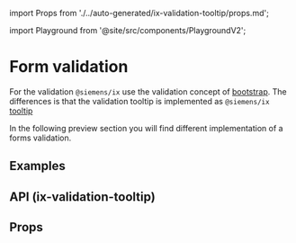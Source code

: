 import Props from './../auto-generated/ix-validation-tooltip/props.md';

import Playground from '@site/src/components/PlaygroundV2';

# Form validation

For the validation `@siemens/ix` use the validation concept of [bootstrap](https://getbootstrap.com/docs/5.2/forms/validation/).
The differences is that the validation tooltip is implemented as `@siemens/ix` [tooltip](#properties-tooltip)

In the following preview section you will find different implementation of a forms validation.

## Examples

<Playground
name="validation" height="24rem"
examplesByName>
</Playground>

## API (ix-validation-tooltip)

## Props

<Props />
